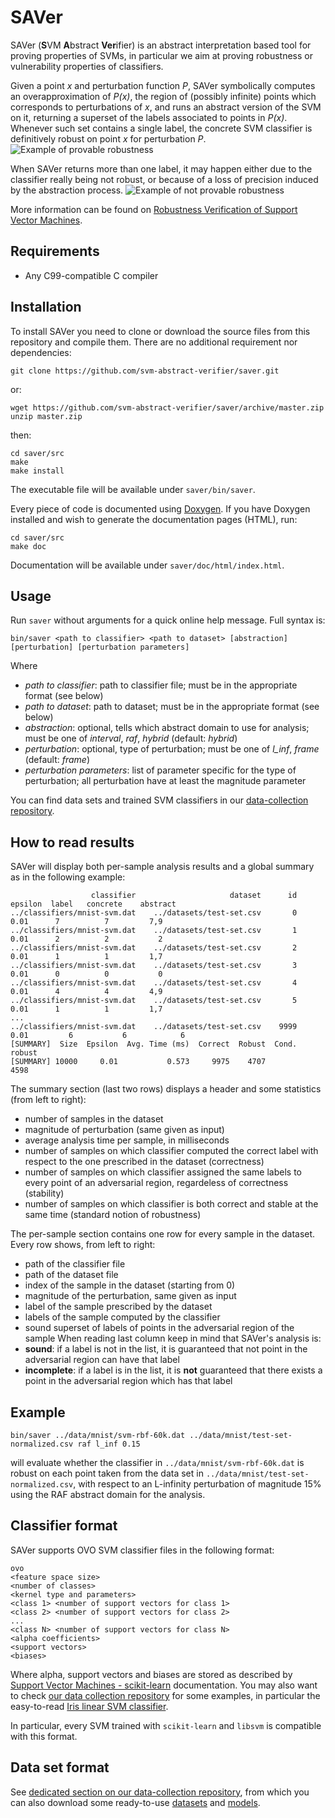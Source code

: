 # SAVer
SAVer (**S**VM **A**bstract **Ver**ifier) is an abstract interpretation based tool for proving properties of SVMs, in particular we aim at proving robustness or vulnerability properties of classifiers.

Given a point *x* and perturbation function *P*, SAVer symbolically computes an overapproximation of *P(x)*, the region of (possibly infinite) points which corresponds to perturbations of *x*, and runs an abstract version of the SVM on it, returning a superset of the labels associated to points in *P(x)*. Whenever such set contains a single label, the concrete SVM classifier is definitively robust on point *x* for perturbation *P*.
![Example of provable robustness](https://raw.githubusercontent.com/svm-abstract-verifier/saver/master/doc/images/example-right.svg?sanitize=true)

When SAVer returns more than one label, it may happen either due to the classifier really being not robust, or because of a loss of precision induced by the abstraction process.
![Example of not provable robustness](https://raw.githubusercontent.com/svm-abstract-verifier/saver/master/doc/images/example-top.svg?sanitize=true)

More information can be found on [Robustness Verification of Support Vector Machines](http://www.math.unipd.it/~ranzato/papers/sas19a.pdf).

## Requirements
 - Any C99-compatible C compiler

## Installation
To install SAVer you need to clone or download the source files from this repository and compile them. There are no additional requirement nor dependencies:

    git clone https://github.com/svm-abstract-verifier/saver.git
or:

    wget https://github.com/svm-abstract-verifier/saver/archive/master.zip
    unzip master.zip
then:

    cd saver/src
    make
    make install
The executable file will be available under `saver/bin/saver`.

Every piece of code is documented using [Doxygen](http://www.doxygen.nl/). If you have Doxygen installed and wish to generate the documentation pages (HTML), run:

    cd saver/src
    make doc
Documentation will be available under `saver/doc/html/index.html`.

## Usage
Run `saver` without arguments for a quick online help message. Full syntax is:

    bin/saver <path to classifier> <path to dataset> [abstraction] [perturbation] [perturbation parameters]
Where
 - *path to classifier*: path to classifier file; must be in the appropriate format (see below)
 - *path to dataset*: path to dataset; must be in the appropriate format (see below)
 - *abstraction*: optional, tells which abstract domain to use for analysis; must be one of *interval*, *raf*, *hybrid* (default: *hybrid*)
 - *perturbation*: optional, type of perturbation; must be one of *l_inf*, *frame* (default: *frame*)
 - *perturbation parameters*: list of parameter specific for the type of perturbation; all perturbation have at least the magnitude parameter

You can find data sets and trained SVM classifiers in our [data-collection repository](https://github.com/svm-abstract-verifier/data-collection/).

## How to read results
SAVer will display both per-sample analysis results and a global summary as in the following example:

                      classifier	                 dataset	  id	epsilon	 label	 concrete	 abstract
    ../classifiers/mnist-svm.dat	../datasets/test-set.csv	   0	   0.01	     7	        7	      7,9
    ../classifiers/mnist-svm.dat	../datasets/test-set.csv	   1	   0.01	     2	        2	        2
    ../classifiers/mnist-svm.dat	../datasets/test-set.csv	   2	   0.01	     1	        1	      1,7
    ../classifiers/mnist-svm.dat	../datasets/test-set.csv	   3	   0.01	     0	        0	        0
    ../classifiers/mnist-svm.dat	../datasets/test-set.csv	   4	   0.01	     4	        4	      4,9
    ../classifiers/mnist-svm.dat	../datasets/test-set.csv	   5	   0.01	     1	        1	      1,7
    ...
    ../classifiers/mnist-svm.dat	../datasets/test-set.csv	9999	   0.01 	    6	        6       	 6
    [SUMMARY]  Size  Epsilon  Avg. Time (ms)  Correct  Robust  Cond. robust
    [SUMMARY] 10000     0.01           0.573     9975    4707          4598
The summary section (last two rows) displays a header and some statistics (from left to right):
 - number of samples in the dataset
 - magnitude of perturbation (same given as input)
 - average analysis time per sample, in milliseconds
 - number of samples on which classifier computed the correct label with respect to the one prescribed in the dataset (correctness)
 - number of samples on which classifier assigned the same labels to every point of an adversarial region, regardeless of correctness (stability)
 - number of samples on which classifier is both correct and stable at the same time (standard notion of robustness)
 
The per-sample section contains one row for every sample in the dataset. Every row shows, from left to right:
 - path of the classifier file
 - path of the dataset file
 - index of the sample in the dataset (starting from 0)
 - magnitude of the perturbation, same given as input
 - label of the sample prescribed by the dataset
 - labels of the sample computed by the classifier
 - sound superset of labels of points in the adversarial region of the sample
When reading last column keep in mind that SAVer's analysis is:
 - **sound**: if a label is not in the list, it is guaranteed that not point in the adversarial region can have that label
 - **incomplete**: if a label is in the list, it is **not** guaranteed that there exists a point in the adversarial region which has that label

## Example
    bin/saver ../data/mnist/svm-rbf-60k.dat ../data/mnist/test-set-normalized.csv raf l_inf 0.15
will evaluate whether the classifier in `../data/mnist/svm-rbf-60k.dat` is robust on each point taken from the data set in `../data/mnist/test-set-normalized.csv`, with respect to an L-infinity perturbation of magnitude 15% using the RAF abstract domain for the analysis.

## Classifier format
SAVer supports OVO SVM classifier files in the following format:

    ovo
    <feature space size>
    <number of classes>
    <kernel type and parameters>
    <class 1> <number of support vectors for class 1>
    <class 2> <number of support vectors for class 2>
    ...
    <class N> <number of support vectors for class N>
    <alpha coefficients>
    <support vectors>
    <biases>
Where alpha, support vectors and biases are stored as described by [Support Vector Machines - scikit-learn](https://scikit-learn.org/stable/modules/svm.html#multi-class-classification) documentation. You may also want to check [our data collection repository](https://github.com/svm-abstract-verifier/data-collection) for some examples, in particular the easy-to-read [Iris linear SVM classifier](https://github.com/svm-abstract-verifier/data-collection/blob/master/models/iris/svm-linear.dat.zip).

In particular, every SVM trained with `scikit-learn` and `libsvm` is compatible with this format.

## Data set format
See [dedicated section on our data-collection repository](https://github.com/svm-abstract-verifier/data-collection#dataset-format), from which you can also download some ready-to-use [datasets](https://github.com/svm-abstract-verifier/data-collection/tree/master/datasets) and [models](https://github.com/svm-abstract-verifier/data-collection/tree/master/models).
